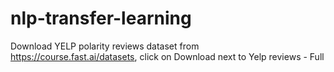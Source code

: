 # nlp-transfer-learning
Download YELP polarity reviews dataset from https://course.fast.ai/datasets, click on Download next to Yelp reviews - Full